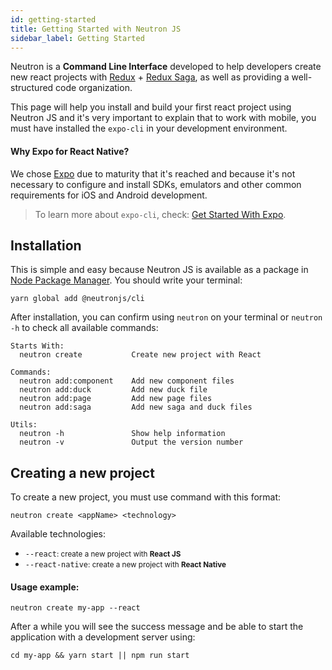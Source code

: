 ```yaml
---
id: getting-started
title: Getting Started with Neutron JS
sidebar_label: Getting Started
---
```


Neutron is a <b>Command Line Interface</b> developed to help developers create new react projects with <a href="https://redux.js.org/" target="_blank">Redux</a> + <a href="https://redux-saga.js.org/" target="_blank">Redux Saga</a>, as well as providing a well-structured code organization.

This page will help you install and build your first react project using Neutron JS and it's very important to explain that to work with mobile, you must have installed the `expo-cli` in your development environment.

#### Why Expo for React Native?
We chose <a href="https://expo.io/tools" target="_blank">Expo</a> due to maturity that it's reached and because it's not necessary to configure and install SDKs, emulators and other common requirements for iOS and Android development.

> To learn more about `expo-cli`, check: <a href="https://expo.io/learn" target="_blank">Get Started With Expo</a>.


## Installation

This is simple and easy because Neutron JS is available as a package in <a href="https://www.npmjs.com/package/@neutronjs/cli" target="_blank">Node Package Manager</a>. You should write your terminal:

```shell
yarn global add @neutronjs/cli
```

After installation, you can confirm using `neutron` on your terminal or `neutron -h` to check all available commands:

```
Starts With:
  neutron create           Create new project with React

Commands:
  neutron add:component    Add new component files
  neutron add:duck         Add new duck file
  neutron add:page         Add new page files
  neutron add:saga         Add new saga and duck files

Utils:
  neutron -h               Show help information
  neutron -v               Output the version number
```

## Creating a new project

To create a new project, you must use command with this format:

```shell
neutron create <appName> <technology>
```

Available technologies:

- `--react`<small>: create a new project with <b>React JS</b></small>
- `--react-native`<small>: create a new project with <b>React Native</b></small>

#### Usage example:

```shell
neutron create my-app --react
```

After a while you will see the success message and be able to start the application with a development server using:

```shell
cd my-app && yarn start || npm run start
```
